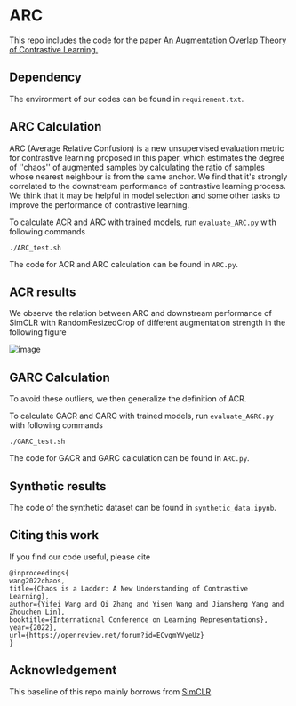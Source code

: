 # ARC

This repo includes the code for the paper [An Augmentation
Overlap Theory of Contrastive Learning.](https://openreview.net/pdf?id=ECvgmYVyeUz)

## Dependency

The environment of our codes can be found in ``requirement.txt``.

## ARC Calculation

ARC (Average Relative Confusion) is a new unsupervised evaluation metric for contrastive learning proposed in this paper, which estimates the degree of ''chaos'' of augmented samples by calculating the ratio of samples whose nearest neighbour is from the same anchor. We find that it's strongly correlated to the downstream performance of contrastive learning process. We think that it may be helpful in model selection and some other tasks to improve the performance of contrastive learning.

To calculate ACR and ARC with trained models, run ``evaluate_ARC.py`` with following commands

```
./ARC_test.sh
```

The code for ACR and ARC calculation can be found in ``ARC.py``.

## ACR results

We observe the relation between ARC and downstream performance of SimCLR with RandomResizedCrop of different augmentation strength in the following figure

![image](https://user-images.githubusercontent.com/81618067/156936579-a2f2ae6e-0cea-4da5-9444-8e6ba6a5a64e.png)



## GARC Calculation

To avoid these outliers, we then generalize the definition of ACR.

To calculate GACR and GARC with trained models, run ``evaluate_AGRC.py`` with following commands

```
./GARC_test.sh
```

The code for GACR and GARC calculation can be found in ``ARC.py``.


## Synthetic results

The code of the synthetic dataset can be found in ``synthetic_data.ipynb``.

## Citing this work

If you find our code useful, please cite
```
@inproceedings{
wang2022chaos,
title={Chaos is a Ladder: A New Understanding of Contrastive Learning},
author={Yifei Wang and Qi Zhang and Yisen Wang and Jiansheng Yang and Zhouchen Lin},
booktitle={International Conference on Learning Representations},
year={2022},
url={https://openreview.net/forum?id=ECvgmYVyeUz}
}
```

## Acknowledgement

This baseline of this repo mainly borrows from [SimCLR](https://github.com/AndrewAtanov/simclr-pytorch).
